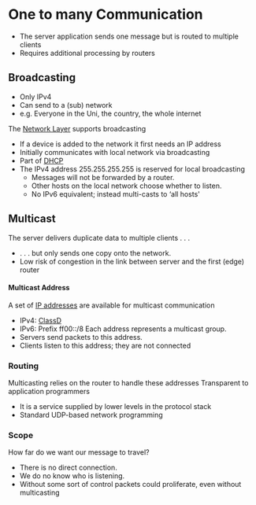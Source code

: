 # One to many Communication
- The server application sends one message but is routed to multiple clients
- Requires additional processing by routers
## Broadcasting
- Only IPv4
- Can send to a (sub) network
- e.g. Everyone in the Uni, the country, the whole internet

The [Network Layer](Network%20Layer.md) supports broadcasting
- If a device is added to the network it first needs an IP address
- Initially communicates with local network via broadcasting
- Part of [DHCP](DHCP)
- The IPv4 address 255.255.255.255 is reserved for local broadcasting
	- Messages will not be forwarded by a router.  
	- Other hosts on the local network choose whether to listen.  
	- No IPv6 equivalent; instead multi-casts to ‘all hosts'
## Multicast
The server delivers duplicate data to multiple clients . . .  
- . . . but only sends one copy onto the network.  
- Low risk of congestion in the link between server and the first (edge) router
#### Multicast Address
A set of [IP addresses](IP%20Addresses.md) are available for multicast communication
- IPv4: [ClassD](IP%20Addresses.md)
- IPv6: Prefix ff00::/8
Each address represents a multicast group.  
- Servers send packets to this address.  
- Clients listen to this address; they are not connected
### Routing
Multicasting relies on the router to handle these addresses
Transparent to application programmers
- It is a service supplied by lower levels in the protocol stack
- Standard UDP-based network programming
### Scope
How far do we want our message to travel?  
- There is no direct connection.  
- We do no know who is listening.  
- Without some sort of control packets could proliferate, even without multicasting


  
 